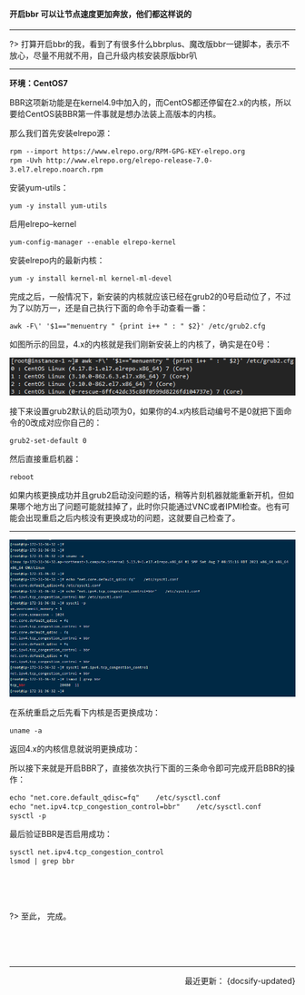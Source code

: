 #### 开启bbr 可以让节点速度更加奔放，他们都这样说的

----------

?> 打算开启bbr的我，看到了有很多什么bbrplus、魔改版bbr一键脚本，表示不放心，尽量不用就不用，自己升级内核安装原版bbr叭

----

**环境：CentOS7**



BBR这项新功能是在kernel4.9中加入的，而CentOS都还停留在2.x的内核，所以要给CentOS装BBR第一件事就是想办法装上高版本的内核。

那么我们首先安装elrepo源：

```shell
rpm --import https://www.elrepo.org/RPM-GPG-KEY-elrepo.org
rpm -Uvh http://www.elrepo.org/elrepo-release-7.0-3.el7.elrepo.noarch.rpm
```


安装yum-utils：

```shell
yum -y install yum-utils
```


启用elrepo–kernel

```shell
yum-config-manager --enable elrepo-kernel
```

安装elrepo内的最新内核：
```shell
yum -y install kernel-ml kernel-ml-devel
```



完成之后，一般情况下，新安装的内核就应该已经在grub2的0号启动位了，不过为了以防万一，还是自己执行下面的命令手动查看一番：

```shell
awk -F\' '$1=="menuentry " {print i++ " : " $2}' /etc/grub2.cfg
```

如图所示的回显，4.x的内核就是我们刚新安装上的内核了，确实是在0号：

![](../static/img/v2b/v2b_bbr_0.png)


接下来设置grub2默认的启动项为0，如果你的4.x内核启动编号不是0就把下面命令的0改成对应你自己的：

```shell
grub2-set-default 0
```


然后直接重启机器：

```shell
reboot
```

如果内核更换成功并且grub2启动没问题的话，稍等片刻机器就能重新开机，但如果哪个地方出了问题可能就挂掉了，此时你只能通过VNC或者IPMI检查。也有可能会出现重启之后内核没有更换成功的问题，这就要自己检查了。




--------------




![](../static/img/v2b/v2b_bbr_1.png)



在系统重启之后先看下内核是否更换成功：

```shell
uname -a
```


返回4.x的内核信息就说明更换成功：

所以接下来就是开启BBR了，直接依次执行下面的三条命令即可完成开启BBR的操作：

```shell
echo "net.core.default_qdisc=fq"    /etc/sysctl.conf
echo "net.ipv4.tcp_congestion_control=bbr"    /etc/sysctl.conf
sysctl -p
```

最后验证BBR是否启用成功：

```shell
sysctl net.ipv4.tcp_congestion_control
lsmod | grep bbr
```



<br>


<br>


<br>

?> 至此，  完成。




<br>


<br>


<br>

-------

<p align="right">最近更新： {docsify-updated}</p>
